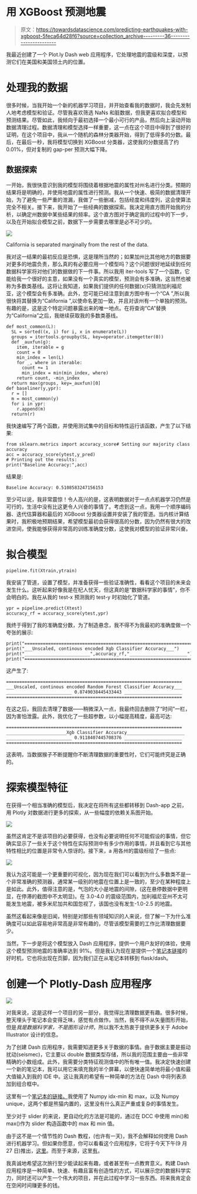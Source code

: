 # 用 XGBoost 预测地震

> 原文：<https://towardsdatascience.com/predicting-earthquakes-with-xgboost-5feca64d28f6?source=collection_archive---------36----------------------->

我最近创建了一个 Plot.ly Dash web 应用程序，它处理地震的震级和深度，以预测它们在美国和美国领土内的位置。

# 处理我的数据

很多时候，当我开始一个新的机器学习项目，并开始查看我的数据时，我会先发制人地考虑模型和验证。尽管我喜欢筛选 NaNs 和脏数据，但我更喜欢拟合模型和预测结果。尽管如此，我倾向于最初选择一个最小可行的产品，然后向上滚动开始数据清理过程。数据清理和模型选择一样重要，这一点在这个项目中得到了很好的证明，在这个项目中，我从一个随机的森林分类器开始，得到了低得多的分数。最后，在最后一秒，我将模型切换到 XGBoost 分类器，这使我的分数提高了约 0.01%，但对复制的 gap-per 预测大幅下降。

## 数据探索

一开始，我很快意识到我的模型将围绕着根据地震的属性对州名进行分类。预期的结果将是明确的，并使用地震的属性进行预测。我从一个快速、极简的数据清理开始，为了避免一些严重的泄漏，我做了一些删减，包括经度和纬度列，这会使算法完全不相关。接下来，我开始了一些经典的数据探索。我决定用直方图开始我的分析，以确定州数据中某些结果的频率。这个直方图对于确定我的过程中的下一步，以及在开始拟合模型之前，数据下一步需要去哪里是必不可少的。

![](img/69847198a035e2bfc4d6399ae2d39ed5.png)

California is separated marginally from the rest of the data.

我对这一结果的最初反应是恐惧，这是理所当然的；如果加州比其他地方的数据要对更多的地震负责，那么真的有必要应用一个模型吗？这个问题很好地延续到任何数据科学家将对他们的数据做的下一件事。所以我用 iter-tools 写了一个函数，它能给我一个很好的主意，如果没有一个真实的模型，预测会有多准确，这当然也被称为多数类基线。这将让我知道，如果我们提供的任何数据(x)只猜测加利福尼亚，这个模型会有多准确。此外，您可能已经注意到直方图中有一个“CA ”,所以我很快将其替换为“California ”,以使命名更加一致，并且对该州有一个单独的预测。有趣的是，这是这个特定问题暴露出来的唯一地点。在将查询“CA”替换为“California”之后，我继续获取我的多数类基线。

```
def most_common(L):
  SL = sorted((x, i) for i, x in enumerate(L))
  groups = itertools.groupby(SL, key=operator.itemgetter(0))
  def _auxfun(g):
    item, iterable = g
    count = 0
    min_index = len(L)
    for _, where in iterable:
      count += 1
      min_index = min(min_index, where)
    return count, -min_index
  return max(groups, key=_auxfun)[0]
def baseliner(y,ypr):
  r = []
  m = most_common(y)
  for i in ypr:
    r.append(m)
  return(r)
```

我快速编写了两个函数，并使用测试集中的目标和特性运行该函数，产生了以下结果:

```
from sklearn.metrics import accuracy_score# Setting our majority class accuracy
acc = accuracy_score(ytest,y_pred)
# Printing out the results:
print("Baseline Accuracy:",acc)
```

结果是:

```
Baseline Accuracy: 0.5108583247156153
```

至少可以说，我非常震惊！令人高兴的是，这表明数据对于一点点机器学习仍然是可行的，生活中没有比这更令人兴奋的事情了。考虑到这一点，我用一个顺序编码器、迭代估算器和最后的 XGBoost 分类器设置并安装了我的管道。当内核计算结果时，我积极地预期结果，希望模型最初会获得很高的分数，因为仍然有很大的改进空间，使我能够获得非常高的训练准确度分数，这使我对模型的验证非常兴奋。

# 拟合模型

```
pipeline.fit(Xtrain,ytrain)
```

我安装了管道，设置了模型，并准备获得一些验证准确性，看看这个项目的未来会发生什么。这听起来好像我是在杞人忧天，但这真的是“数据科学家的事情”，你不会明白的。我在从我的 test-x 预测我的 test-y 时初始化了管道。

```
ypr = pipeline.predict(Xtest)
accuracy_rf = accuracy_score(ytest,ypr)
```

我终于得到了我的准确度分数，为了制造悬念，我不得不为我最初的准确度做一个夸张的展示:

```
print("===================================================================")
print("___Unscaled, continous encoded Xgb Classifier Accuracy___")
print("_________________________",accuracy_rf,"______________________")
print("===================================================================")
```

这产生了:

```
===================================================================
___Unscaled, continous encoded Random Forest Classifier Accuracy___
_________________________ 0.8749038445433443 ______________________
===================================================================
```

在这之后，我回去清理了数据——稍微深入一点，我最终回去删除了“时间”一栏，因为害怕泄露。此外，我优化了一些超参数，以小幅提高精度，最高可达:

```
===================================================================
_______________________Xgb Classifier Accuracy______________________
_________________________ 0.9118407445708376 ______________________
===================================================================
```

这表明，当数据猴子不断提醒你不断清理数据的重要性时，它们可能终究是正确的。

# 探索模型特征

在获得一个相当准确的模型后，我决定在将所有这些都转移到 Dash-app 之前，用 Plotly 对数据进行更多的探索，从一些幅度的依赖关系图开始。

![](img/5bb36e67b282c3c8fcecdb5f246ad9ca.png)

虽然这肯定不是该项目的必要获得，也没有必要说明任何不可能假设的事情，但它确实显示了一些关于这个特性在实际预测中有多少作用的事情，并且看到它与其他特性相比的位置是非常令人惊讶的。接下来，a 用各州的震级标绘了一些点:

![](img/2f486ab17aaf8d0588b1870206cf3486.png)

我认为这可能是一个更重要的可视化，因为现在我们可以看到为什么多数类不是一个非常准确的预测器，通常某一级别的地震在位置上是一致的，至少在某种程度上是如此。此外，值得注意的是，气泡的大小是地震的间隙，(这在悬停数据中更明显，在停滞的截图中不太明显)。在 3.0-4.0 的震级范围内，加利福尼亚州不太可能发生地震，被多米尼加共和国忽视了，该国也没有发生-1.0-2.5 的地震。

虽然这看起来像是旧闻，特别是对那些有领域知识的人来说，但了解一下为什么准确度可以如此容易地非常高是非常有趣的，尽管该模型需要的工作比清理数据要少。

当然，下一步是将这个模型放入 Dash 应用程序，提供一个用户友好的体验，使用这个模型预测地震的准确率达到 91%。但是我认为现在是提供一个[笔记本链接](https://github.com/emmettgb/Emmetts-DS-NoteBooks/blob/master/Python3/Earthquake_Predictor_Dash.ipynb)的好时机，它也将出现在页脚，因为我们正在从笔记本转移到 flask/dash。

# 创建一个 Plotly-Dash 应用程序

![](img/0058af4eabf664354b58a000b813dbbf.png)

对我来说，这是这样一个项目的另一部分，我觉得比清理数据更有趣。很多时候，整天埋头于笔记本会变得乏味，感觉有点做作。当然，我不得不从矢量图形开始，但是*我是数据科学家，不是图形设计师*，所以我不太热衷于提供更多关于 Adobe Illustrator 设计的信息。

为了创建 Dash 应用程序，我需要知道更多关于数据的事情。由于数据主要是振动扰动(seismec)，它主要以 double 数据类型存储，所以我的范围主要由一些非常精确的小数组成。此外，我需要分类特征观测值中的所有唯一值。我决定快速创建一个新的笔记本，我可以用它来填充我的半个屏幕，以便快速简单地将最小值和最大值输入到我的 IDE 中。这让我真的希望有一种简单的方法在 Dash 中将列表添加到组合框中。

这里有一个[笔记本的链接。](https://github.com/emmettgb/Emmetts-DS-NoteBooks/blob/master/Python3/Quake_Analysis.ipynb)我使用了 Numpy idx-min 和 max，以及 Numpy unique，这两个都是熊猫内置的，这里没有什么真正严重或复杂的事情发生。

至少对于 slider 的来说，更自动化的方法是可能的，通过在 DCC 中使用 min()和 max()作为 slider 构造函数中的 max 和 min 值。

由于这不是一个情节性的 Dash 教程，(也许有一天)，我不会解释如何使用 Dash 进行机器学习。但如果你愿意，你可以看看这个应用程序，它将于今天下午(9 月 27 日)推出，[这里](http://emmettboudreau.com/Quake-Locator/)。而至于来源，这里[有](https://github.com/emmettgb/Quake-Predictor)。

我真诚地希望这次旅行至少能读起来有趣，或者甚至有一点教育意义。构建 Dash 应用程序是一种简单、快速、有趣且富有创造性的方式，可以展示您的数据科学实力，同时还可以产生一个伟大的项目，并在此过程中学习一些东西。将来我肯定会在空闲时间赚更多的钱。